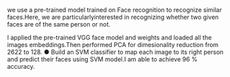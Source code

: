 we use a pre-trained model trained on Face recognition to recognize similar faces.Here, we are particularlyinterested in recognizing whether two given faces are of the same person or not.


I applied the pre-trained VGG face model and weights and loaded all the images embeddings.Then performed PCA for dimesionality reduction from 2622 to 128.
● Build an SVM classifier to map each image to its right person and predict their faces using SVM model.I am able to achieve 96 % accuracy.
